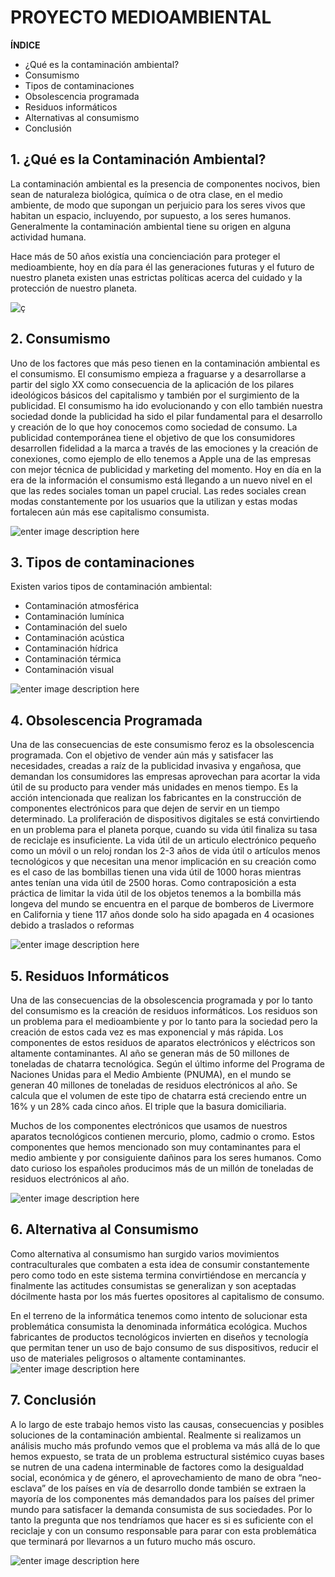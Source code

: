 
# **PROYECTO MEDIOAMBIENTAL**

**ÍNDICE** 
- ¿Qué es la contaminación ambiental?
- Consumismo
- Tipos de contaminaciones
- Obsolescencia programada
- Residuos informáticos
- Alternativas al consumismo
- Conclusión


## 1. ¿Qué es la Contaminación Ambiental?
La contaminación ambiental es la presencia de componentes nocivos, bien sean de naturaleza biológica, química o de otra clase, en el medio ambiente, de modo que supongan un perjuicio para los seres vivos que habitan un espacio, incluyendo, por supuesto, a los seres humanos. Generalmente la contaminación ambiental tiene su origen en alguna actividad humana.

Hace más de 50 años existía una concienciación para proteger el medioambiente, hoy en día para él las generaciones futuras y el futuro de nuestro planeta existen unas estrictas políticas acerca del cuidado y la protección de nuestro planeta.

![ç](https://statics-cuidateplus.marca.com/cms/styles/ratio_43/azblob/contaminacion-ilustracion.jpg.webp?itok=l0elgOfc)

## 2. Consumismo
Uno de los factores que más peso tienen en la contaminación ambiental es el consumismo.
El consumismo empieza a fraguarse y a desarrollarse a partir del siglo XX como consecuencia de la aplicación de los pilares ideológicos básicos del capitalismo y también por el surgimiento de la publicidad.
El consumismo ha ido evolucionando y con ello también nuestra sociedad donde la publicidad ha sido el pilar fundamental para el desarrollo y creación de lo que hoy conocemos como sociedad de consumo. La publicidad contemporánea tiene el objetivo de que los consumidores desarrollen fidelidad a la marca a través de las emociones y la creación de conexiones, como ejemplo de ello tenemos a Apple una de las empresas con mejor técnica de publicidad y marketing del momento.
Hoy en día en la era de la información el consumismo está llegando a un nuevo nivel en el que las redes sociales toman un papel crucial. Las redes sociales crean modas constantemente por los usuarios que la utilizan y estas modas fortalecen aún más ese capitalismo consumista.


![enter image description here](https://www.greenpeace.org/static/planet4-mexico-stateless/2020/02/067ff294-gp0sttzsj.jpg)

## 3. Tipos de contaminaciones

Existen varios tipos de contaminación ambiental:
- Contaminación atmosférica
- Contaminación lumínica
- Contaminación del suelo 
- Contaminación acústica
- Contaminación hídrica
- Contaminación térmica
- Contaminación visual

![**enter image description here**](https://www.lifeder.com/wp-content/uploads/2021/09/tipos-de-contaminacion-imagen.jpg)

## 4. Obsolescencia Programada

Una de las consecuencias de este consumismo feroz es la obsolescencia programada.
Con el objetivo de vender aún más y satisfacer las necesidades, creadas a raíz de la publicidad invasiva y engañosa, que demandan los consumidores las empresas aprovechan para acortar la vida útil de su producto para vender más unidades en menos tiempo.
Es la acción intencionada que realizan los fabricantes en la construcción de componentes electrónicos para que dejen de servir en un tiempo determinado.
La proliferación de dispositivos digitales se está convirtiendo en un problema para el planeta porque, cuando su vida útil finaliza su tasa de reciclaje es insuficiente.
La vida útil de un articulo electrónico pequeño como un móvil o un reloj rondan los 2-3 años de vida útil o artículos menos tecnológicos y que necesitan una menor implicación en su creación como es el caso de las bombillas tienen una vida útil de 1000 horas mientras antes tenían una vida útil de 2500 horas.
Como contraposición a esta práctica de limitar la vida útil de los objetos tenemos a la bombilla más longeva del mundo se encuentra en el parque de bomberos de Livermore en California y tiene 117 años donde solo ha sido apagada en 4 ocasiones debido a traslados o reformas

![enter image description here](https://www.concilia2.es/blog/wp-content/uploads/2016/02/4.png)


## 5. Residuos Informáticos
Una de las consecuencias de la obsolescencia programada y por lo tanto del consumismo es la creación de residuos informáticos. Los residuos son un problema para el medioambiente y por lo tanto para la sociedad pero la creación de estos cada vez es mas exponencial y más rápida. Los componentes de estos residuos de aparatos electrónicos y eléctricos son altamente contaminantes. 
Al año se generan más de 50 millones de toneladas de chatarra tecnológica.
Según el último informe del Programa de Naciones Unidas para el Medio Ambiente (PNUMA), en el mundo se generan 40 millones de toneladas de residuos electrónicos al año. Se calcula que el volumen de este tipo de chatarra está creciendo entre un 16% y un 28% cada cinco años. El triple que la basura domiciliaria. 

Muchos de los componentes electrónicos que usamos de nuestros aparatos tecnológicos contienen mercurio, plomo, cadmio o cromo.
Estos componentes que hemos mencionado son muy contaminantes para el medio ambiente y por consiguiente dañinos para los seres humanos.
Como dato curioso los españoles producimos más de un millón de toneladas de residuos electrónicos al año.

![enter image description here](https://www.nationalgeographic.com.es/medio/2018/09/28/vertedero-de-basura-electronica-paises-bajos_ba0f44db_1280x853.jpg)


## **6. Alternativa al Consumismo**
Como alternativa al consumismo han surgido varios movimientos contraculturales que combaten a esta idea de consumir constantemente pero como todo en este sistema termina convirtiéndose en mercancía y finalmente las actitudes consumistas se generalizan y son
aceptadas dócilmente hasta por los más fuertes opositores al capitalismo de consumo.

En el terreno de la informática tenemos como intento de solucionar esta problemática consumista la denominada informática ecológica.
Muchos fabricantes de productos tecnológicos invierten en diseños y tecnología que permitan tener un uso de bajo consumo de sus dispositivos, reducir el uso de materiales peligrosos o altamente contaminantes.
![enter image description here](https://verdeyazul.diarioinformacion.com/wp-content/uploads/2020/09/flor-1024x950.jpg)


## 7. Conclusión
A lo largo de este trabajo hemos visto las causas, consecuencias y posibles soluciones de la contaminación ambiental.
Realmente si realizamos un análisis mucho más profundo vemos que el problema va más allá de lo que hemos expuesto, se trata de un problema estructural sistémico cuyas bases se nutren de una cadena interminable de factores como la desigualdad social, económica y de género, el aprovechamiento de mano de obra “neo-esclava” de los países en vía de desarrollo donde también se extraen la mayoría de los componentes más demandados para los países del primer mundo para satisfacer la demanda consumista de sus sociedades.
Por lo tanto la pregunta que nos tendríamos que hacer es si es suficiente con el reciclaje y con un consumo responsable para parar con esta problemática que terminará por llevarnos a un futuro mucho más oscuro.


![enter image description here](https://panelyacanalados.com/wp-content/uploads/2022/01/dia-mundial-de-la-educacion-ambiental-manos.jpg)
<!--stackedit_data:
eyJoaXN0b3J5IjpbMTYwNDQ1NzQwNiwtMTI5MzAzMjgzNCwtMT
c3NzUyMDQ5LC0xMTg5NDgzMDQzLC0yMDc1MjA2MzAxLC02ODIx
MTQyNywtMTcxMTkyNTU4NV19
-->